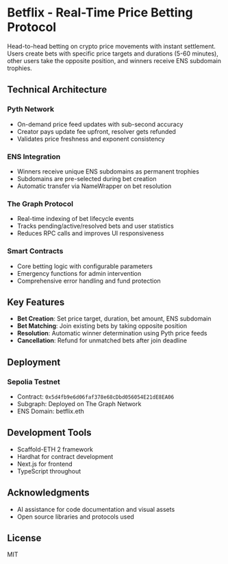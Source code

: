 # Betflix - Real-Time Price Betting Protocol

Head-to-head betting on crypto price movements with instant settlement. Users create bets with specific price targets and durations (5-60 minutes), other users take the opposite position, and winners receive ENS subdomain trophies.

## Technical Architecture

### Pyth Network

- On-demand price feed updates with sub-second accuracy
- Creator pays update fee upfront, resolver gets refunded
- Validates price freshness and exponent consistency

### ENS Integration

- Winners receive unique ENS subdomains as permanent trophies
- Subdomains are pre-selected during bet creation
- Automatic transfer via NameWrapper on bet resolution

### The Graph Protocol

- Real-time indexing of bet lifecycle events
- Tracks pending/active/resolved bets and user statistics
- Reduces RPC calls and improves UI responsiveness

### Smart Contracts

- Core betting logic with configurable parameters
- Emergency functions for admin intervention
- Comprehensive error handling and fund protection

## Key Features

- **Bet Creation**: Set price target, duration, bet amount, ENS subdomain
- **Bet Matching**: Join existing bets by taking opposite position
- **Resolution**: Automatic winner determination using Pyth price feeds
- **Cancellation**: Refund for unmatched bets after join deadline

## Deployment

### Sepolia Testnet

- Contract: `0x5d4fb9e6d06faf378e68cDbd056054E21dE8EA06`
- Subgraph: Deployed on The Graph Network
- ENS Domain: betflix.eth

## Development Tools

- Scaffold-ETH 2 framework
- Hardhat for contract development
- Next.js for frontend
- TypeScript throughout

## Acknowledgments

- AI assistance for code documentation and visual assets
- Open source libraries and protocols used

## License

MIT
